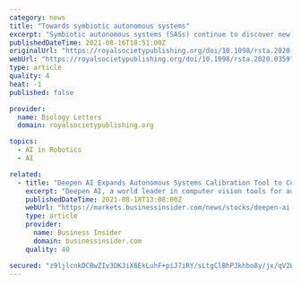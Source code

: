 ```yaml
---
category: news
title: "Towards symbiotic autonomous systems"
excerpt: "Symbiotic autonomous systems (SASs) continue to discover new achievements and applications through the relentless advances of sensing, computation and algorithmic capabilities. In the future society,"
publishedDateTime: 2021-08-16T18:51:00Z
originalUrl: "https://royalsocietypublishing.org/doi/10.1098/rsta.2020.0359"
webUrl: "https://royalsocietypublishing.org/doi/10.1098/rsta.2020.0359"
type: article
quality: 4
heat: -1
published: false

provider:
  name: Biology Letters
  domain: royalsocietypublishing.org

topics:
  - AI in Robotics
  - AI

related:
  - title: "Deepen AI Expands Autonomous Systems Calibration Tool to Cover Five New Sensor Modes"
    excerpt: "Deepen AI, a world leader in computer vision tools for autonomous systems, today announced key new additions to their calibration tool - Deepen Calibrate. Deepen Calibrate is an easy-to-use web browser-based tool that supports both intrinsic and extrinsic calibrations."
    publishedDateTime: 2021-08-18T13:08:00Z
    webUrl: "https://markets.businessinsider.com/news/stocks/deepen-ai-expands-autonomous-systems-calibration-tool-to-cover-five-new-sensor-modes-1030742016"
    type: article
    provider:
      name: Business Insider
      domain: businessinsider.com
    quality: 40

secured: "z9ljlcnkDCBwZIv3DKJiX6EkLuhF+piJ7iRY/sLtgClBhPJkhbo8y/jx/qV2Wzktdca8x0OpVxKLkVKpM3DUQyooTCzhqQ+2PyjocEbZB39eg5T8eeWFUcSpRjp3CFM8+P/GmPINSN/8/afvCThYjQ5mvMRyithwdRtwMIDAjgCMEn1orlYBMxOvbTjpyGhpAw1AR+5TxZjFh93b1ENdkGRb0fJbF5j5FLzqAd7wgv2+5CexiZs0PRpBorqZ7igT7b2G5k90/fvyFjmRJv/UyQaIsramhVYhSfuAdHcVYrGVspI0HLxKRs5QneqKhdh2qFd1+GfBtnjpoD+6MELlyrpqXLCSgXIa/hn0GPOVLnY=;UPyimaj8TzK+R9D2h8T8mw=="
---
```


